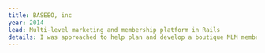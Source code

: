 ```yaml
---
title: BASEEO, inc
year: 2014
lead: Multi-level marketing and membership platform in Rails
details: I was approached to help plan and develop a boutique MLM membership platform. It was an interesting data challenge, due to the infinite levels of recursion. Paypal membership for payments. Core user functionalities profiles, avatars, customer membership data.
---
```

